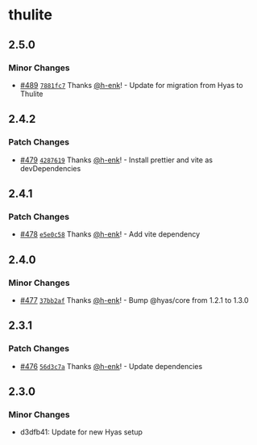 # thulite

## 2.5.0

### Minor Changes

- [#489](https://github.com/thuliteio/thulite/pull/489) [`7881fc7`](https://github.com/thuliteio/thulite/commit/7881fc73c8c6eeb39159974e92b4c062325fc479) Thanks [@h-enk](https://github.com/h-enk)! - Update for migration from Hyas to Thulite

## 2.4.2

### Patch Changes

- [#479](https://github.com/gethyas/hyas/pull/479) [`4287619`](https://github.com/gethyas/hyas/commit/4287619758d7c2e7ace9277eef30f40ffaa6fced) Thanks [@h-enk](https://github.com/h-enk)! - Install prettier and vite as devDependencies

## 2.4.1

### Patch Changes

- [#478](https://github.com/gethyas/hyas/pull/478) [`e5e0c58`](https://github.com/gethyas/hyas/commit/e5e0c58c5e088f06bcb38510406010a3cfc4dc4f) Thanks [@h-enk](https://github.com/h-enk)! - Add vite dependency

## 2.4.0

### Minor Changes

- [#477](https://github.com/gethyas/hyas/pull/477) [`37bb2af`](https://github.com/gethyas/hyas/commit/37bb2af525d190dc7c69894e99321ddf2f99c82a) Thanks [@h-enk](https://github.com/h-enk)! - Bump @hyas/core from 1.2.1 to 1.3.0

## 2.3.1

### Patch Changes

- [#476](https://github.com/gethyas/hyas/pull/476) [`56d3c7a`](https://github.com/gethyas/hyas/commit/56d3c7a2a6e41ac662835080b37e5fd0289b895d) Thanks [@h-enk](https://github.com/h-enk)! - Update dependencies

## 2.3.0

### Minor Changes

- d3dfb41: Update for new Hyas setup
